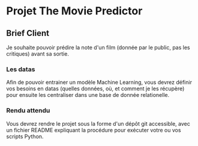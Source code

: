 # Projet The Movie Predictor

## Brief Client

Je souhaite pouvoir prédire la note d'un film (donnée par le public, pas les critiques) avant sa sortie.

### Les datas

Afin de pouvoir entrainer un modèle Machine Learning, vous devrez définir vos besoins en datas (quelles données, où, et comment je les récupère) pour ensuite les centraliser dans une base de donnée relationelle.

### Rendu attendu

Vous devrez rendre le projet sous la forme d'un dépôt git accessible, avec un fichier README expliquant la procédure pour exécuter votre ou vos scripts Python.